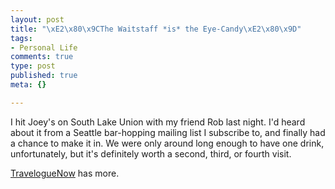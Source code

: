 ```yaml
--- 
layout: post
title: "\xE2\x80\x9CThe Waitstaff *is* the Eye-Candy\xE2\x80\x9D"
tags: 
- Personal Life
comments: true
type: post
published: true
meta: {}

---
```

I hit Joey's on South Lake Union with my friend Rob last night. I'd heard about it from a Seattle bar-hopping mailing list I subscribe to, and finally had a chance to make it in. We were only around long enough to have one drink, unfortunately, but it's definitely worth a second, third, or fourth visit.

  <a href="http://www.traveloguenow.com/component/story,restaurant/listing,Joey's%20-%20Seattle%20Hits%20the%20Scene/option,com_directory/page,viewListing/lid,9542/Itemid,63/catid,368460/">TravelogueNow</a> has more.
